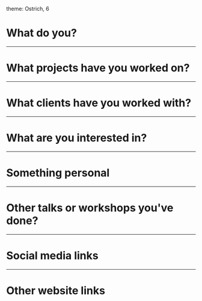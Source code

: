 theme: Ostrich, 6

# What do you?

---

# What projects have you worked on?

---

# What clients have you worked with?

---

# What are you interested in?

---

# Something personal

---

# Other talks or workshops you've done?

---

# Social media links

---

# Other website links
